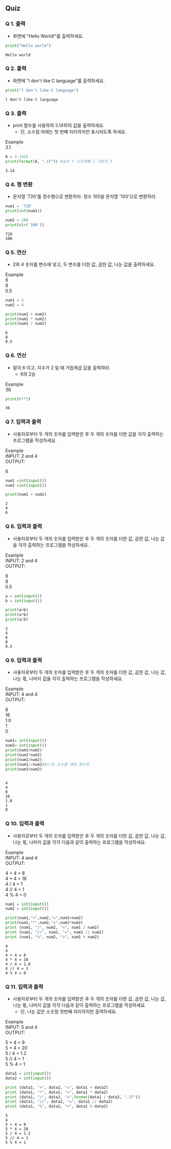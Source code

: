 ## Quiz

### Q 1. 출력
* 화면에 "Hello World!"를 출력하세요.


```python
print("Hello world")
```

    Hello world
    

### Q 2. 출력
* 화면에 "I don't like C language"를 출력하세요.


```python
print("l don't like C language")
```

    l don't like C language
    

### Q 3. 출력
* print 함수를 사용하여 3.1415의 값을 출력하세요. 
  - 단, 소수점 아래는 첫 번째 자리까지만 표시되도록 하세요.

Example <br>
3.1


```python
A = 3.1415
print(format(A, ".1f")) #실수 f 소수첫쨰 1 구분자 f
```

    3.14
    

### Q 4. 형 변환
* 문자열 '720'를 정수형으로 변환하라. 정수 100을 문자열 '100'으로 변환하라.


```python
num1 = '720'
print(int(num1))

num2 = 100
print(str('100'))
```

    720
    100
    

### Q 5. 연산
* 2와 4 숫자를 변수에 넣고, 두 변수를 더한 값, 곱한 값, 나눈 값을 출력하세요.

Example <br>
6 <br>
8 <br>
0.5


```python
num1 = 2
num2 = 4

print(num1 + num2)
print(num1 * num2)
print(num1 / num2)
```

    6
    8
    0.5
    

### Q 6. 연산
* 밑이 6 이고, 지수가 2 일 때 거듭제곱 값을 출력하라.
  - 6의 2승

Example <br>
36


```python
print(6**2)
```

    36
    

### Q 7.  입력과 출력
* 사용자로부터 두 개의 숫자를 입력받은 후 두 개의 숫자를 더한 값을 각각 출력하는 프로그램을 작성하세요.

Example<br>
INPUT: 2 and 4 <br>
OUTPUT: <br>

6


```python
num1 =int(input())
num2 =int(input())

print(num1 + num2)
```

    2
    4
    6
    

### Q 8. 입력과 출력
* 사용자로부터 두 개의 숫자를 입력받은 후 두 개의 숫자를 더한 값, 곱한 값, 나눈 값을 각각 출력하는 프로그램을 작성하세요.

Example<br>
INPUT: 2 and 4 <br>
OUTPUT: <br>

6 <br>
8 <br>
0.5


```python
a = int(input())
b = int(input())

print(a+b)
print(a*b)
print(a/b)
```

    2
    4
    6
    8
    0.5
    

### Q 9.  입력과 출력
* 사용자로부터 두 개의 숫자를 입력받은 후 두 개의 숫자를 더한 값, 곱한 값, 나눈 값, 나눈 몫, 나머지 값을 각각 출력하는 프로그램을 작성하세요.

Example<br>
INPUT: 4 and 4 <br>
OUTPUT: <br>

8 <br>
16 <br>
1.0 <br>
1 <br>
0


```python
num1= int(input())
num2= int(input())
print(num1+num2)
print(num1*num2)
print(num1/num2)
print(num1//num2)#//은 소수점 제외 정수만
print(num1%num2)
      

```

    4
    4
    8
    16
    1.0
    1
    0
    

### Q 10.  입력과 출력
* 사용자로부터 두 개의 숫자를 입력받은 후 두 개의 숫자를 더한 값, 곱한 값, 나눈 값, 나눈 몫, 나머지 값을 각각 다음과 같이 출력하는 프로그램을 작성하세요.

Example<br>
INPUT: 4 and 4 <br>
OUTPUT: <br>

4 + 4 = 8 <br>
4 * 4 = 16 <br>
4 / 4 = 1 <br>
4 // 4 = 1 <br>
4 % 4 = 0 <br>


```python
num1 = int(input())
num2 = int(input())

print(num1,"+",num2,"=",num1+num2)
print(num1,"*",num2,"=",num1*num2)
print (num1, "/", num2, "=", num1 / num2)
print (num1, "//", num2, "=", num1 // num2)
print (num1, "%", num2, "=", num1 % num2)
```

    4
    4
    4 + 4 = 8
    4 * 4 = 16
    4 / 4 = 1.0
    4 // 4 = 1
    4 % 4 = 0
    

### Q 11.  입력과 출력
* 사용자로부터 두 개의 숫자를 입력받은 후 두 개의 숫자를 더한 값, 곱한 값, 나눈 값, 나눈 몫, 나머지 값을 각각 다음과 같이 출력하는 프로그램을 작성하세요.
  - 단, 나눈 값은 소숫점 첫번째 자리까지만 출력하세요.

Example<br>
INPUT: 5 and 4 <br>
OUTPUT: <br>

5 + 4 = 9 <br>
5 + 4 = 20 <br>
5 / 4 = 1.2 <br>
5 // 4 = 1 <br>
5 % 4 = 1 <br>


```python
data1 = int(input())
data2 = int(input())

print (data1, "+", data2, "=", data1 + data2)
print (data1, "*", data2, "=", data1 * data2)
print (data1, "/", data2, "=",format(data1 / data2, ".1f"))
print (data1, "//", data2, "=", data1 // data2)
print (data1, "%", data2, "=", data1 % data2)
```

    5
    4
    5 + 4 = 9
    5 * 4 = 20
    5 / 4 = 1.2
    5 // 4 = 1
    5 % 4 = 1
    


```python

```
